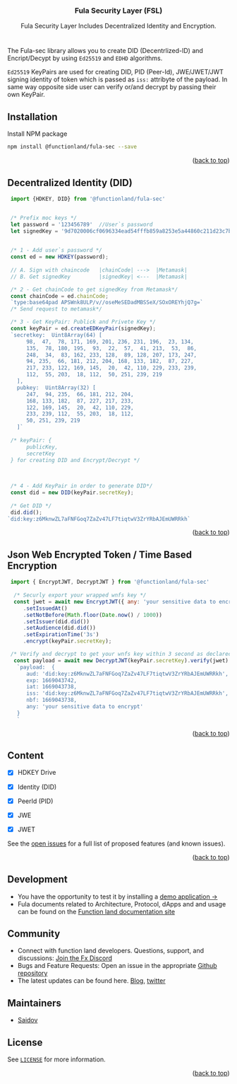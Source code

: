 <div id="top"></div>
<!--
*** Thanks for checking out the Best-README-Template. If you have a suggestion
*** that would make this better, please fork the repo and create a pull request
*** or simply open an issue with the tag "enhancement".
*** Don't forget to give the project a star!
*** Thanks again! Now go create something AMAZING! :D
*** Nice Template: https://github.com/othneildrew/Best-README-Template
-->



<!-- PROJECT SHIELDS -->
<!--
*** I'm using markdown "reference style" links for readability.
*** Reference links are enclosed in brackets [ ] instead of parentheses ( ).
*** See the bottom of this document for the declaration of the reference variables
*** for contributors-url, forks-url, etc. This is an optional, concise syntax you may use.
*** https://www.markdownguide.org/basic-syntax/#reference-style-links
-->

<div align="center">


<h3 align="center">Fula Security Layer (FSL)</h3>

  <p align="center">
    Fula Security Layer Includes Decentralized Identity and Encryption.
    <br />
  </p>
</div>

#
The Fula-sec library allows you to create DID (Decentrlized-ID) and Encript/Decypt by using `Ed25519` and `EDHD` algorithms.

`Ed25519` KeyPairs are used for creating DID, PID (Peer-Id), JWE/JWET/JWT signing identity of token which is passed as `iss:` attribyte of the payload. In same way opposite side user can verify or/and decrypt by passing their own KeyPair.   


## Installation


Install NPM package
   ```sh
   npm install @functionland/fula-sec --save
   ```
<p align="right">(<a href="#top">back to top</a>)</p>



<!-- USAGE EXAMPLES -->
## Decentralized Identity (DID) 
   ```js
    import {HDKEY, DID} from '@functionland/fula-sec'


    /* Prefix moc keys */
    let password = '123456789'  //User`s password
    let signedKey = '9d7020006cf0696334ead54fffb859a8253e5a44860c211d23c7b6bf842d0c63535a5efd266a647cabdc4392df9a4ce28db7dc393318068d93bf33a32adb81ae'; // signedKey from metamask

    
    /* 1 - Add user`s password */
    const ed = new HDKEY(password);
    
    // A. Sign with chaincode   |chainCode| --->  |Metamask|      
    // B. Get signedKey         |signedKey| <---  |Metamask| 

    /* 2 - Get chainCode to get signedKey from Metamask*/
    const chainCode = ed.chainCode;
    `type:base64pad APSWnk8ULP/v//oseMeSEDadMBSSeX/SOxOREYhjQ7g=`
    /* Send request to metamask*/

    /* 3 - Get KeyPair: Publick and Privete Key */
    const keyPair = ed.createEDKeyPair(signedKey);
    `secretkey:  Uint8Array(64) [
         98,  47,  78, 171, 169, 201, 236, 231, 196,  23, 134,
         135,  78, 180, 195,  93,  22,  57,  41, 213,  53,  86,
         248,  34,  83, 162, 233, 128,  89, 128, 207, 173, 247,
         94, 235,  66, 181, 212, 204, 168, 133, 182,  87, 227,
         217, 233, 122, 169, 145,  20,  42, 110, 229, 233, 239,
         112,  55, 203,  18, 112,  50, 251, 239, 219
      ],
      pubkey:  Uint8Array(32) [
         247,  94, 235,  66, 181, 212, 204,
         168, 133, 182,  87, 227, 217, 233,
         122, 169, 145,  20,  42, 110, 229,
         233, 239, 112,  55, 203,  18, 112,
         50, 251, 239, 219
      ]`
    
    /* keyPair: {
         publicKey,
         secretKey    
    } for creating DID and Encrypt/Decrypt */
    
    

    /* 4 - Add KeyPair in order to generate DID*/
    const did = new DID(keyPair.secretKey);
    
    /* Get DID */
    did.did();
   `did:key:z6MknwZL7aFNFGoq7ZaZv47LF7tiqtwV3ZrYRbAJEmUWRRkh`
   ```
<p align="right">(<a href="#top">back to top</a>)</p>


<!-- USAGE EXAMPLES -->
## Json Web Encrypted Token / Time Based Encryption 
   ```js
    import { EncryptJWT, DecryptJWT } from '@functionland/fula-sec'
     
     /* Securly export your wrapped wnfs key */
     const jwet = await new EncryptJWT({ any: 'your sensitive data to encrypt'})
        .setIssuedAt()
        .setNotBefore(Math.floor(Date.now() / 1000))
        .setIssuer(did.did())
        .setAudience(did.did())
        .setExpirationTime('3s')
        .encrypt(keyPair.secretKey);

    /* Verify and decrypt to get your wnfs key within 3 second as declared above */
     const payload = await new DecryptJWT(keyPair.secretKey).verify(jwet)    
      `payload:  {
         aud: 'did:key:z6MknwZL7aFNFGoq7ZaZv47LF7tiqtwV3ZrYRbAJEmUWRRkh',
         exp: 1669043742,
         iat: 1669043738,
         iss: 'did:key:z6MknwZL7aFNFGoq7ZaZv47LF7tiqtwV3ZrYRbAJEmUWRRkh',
         nbf: 1669043738,
         any: 'your sensitive data to encrypt'
      }
      `
   ```


<p align="right">(<a href="#top">back to top</a>)</p>


<!-- ROADMAP -->
## Content
- [X] HDKEY Drive
- [X] Identity (DID)
- [X] PeerId (PID)
- [X] JWE
- [X] JWET


See the [open issues](https://github.com/functionland/fula-sec/issues) for a full list of proposed features (and known issues).

<p align="right">(<a href="#top">back to top</a>)</p>

## Development
- You have the opportunity to test it by installing a [demo application -> ](https://github.com/functionland/fula-linking)
- Fula documents related to Architecture, Protocol, dApps and  and usage can be found on the [Function land documentation site](https://functionland.gitbook.io/product-docs/EZsKoqxFAOfV4Ap7jQjB/)


## Community
- Connect with function land developers. Questions, support, and discussions: [Join the Fx Discord](https://discord.com/invite/k9UybUBdBB)
- Bugs and Feature Requests: Open an issue in the appropriate [Github repository](https://github.com/functionland)
- The latest updates can be found here. [Blog](https://blog.fx.land/), [twitter](https://twitter.com/functionland)


## Maintainers
- [Saidov](https://github.com/ruffiano)

<!-- LICENSE -->
## License

See [`LICENSE`](/LICENSE) for more information.

<p align="right">(<a href="#top">back to top</a>)</p>
